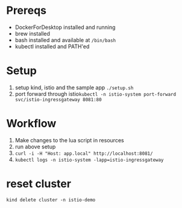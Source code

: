 # Prereqs
- DockerForDesktop installed and running
- brew installed
- bash installed and available at `/bin/bash`
- kubectl installed and PATH'ed

# Setup
1. setup kind, istio and the sample app `./setup.sh`
2. port forward through istio`kubectl -n istio-system port-forward svc/istio-ingressgateway 8081:80`

# Workflow
1. Make changes to the lua script in resources 
2. run above setup 
3. `curl -i -H "Host: app.local" http://localhost:8081/`
4. `kubectl logs -n istio-system -lapp=istio-ingressgateway` 

# reset cluster
```
kind delete cluster -n istio-demo
```

